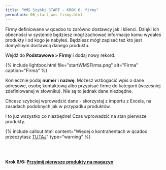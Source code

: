 ```yaml
---
title: "WMS Szybki START - KROK 6. firmy"
permalink: 06_start_wms-firmy.html 
---
```

Firmy definiowane w qcadoo to zarówno dostawcy jak i klienci. Dzięki ich obecności w systemie będziesz mógł zachować informacje komu wydałeś produkty i od kogo je nabyłeś. Będziesz mógł zapisać też kto jest domyślnym dostawcą danego produktu.

Wejdź do **Podstawowe > Firmy** i dodaj nowy rekord. 

{% include lightbox.html file="startWMSFirma.png" alt="Firma" caption="Firma" %}

Koniecznie podaj **numer** i **nazwę**. Możesz wzbogacić wpis o dane adresowe, osobę kontaktową albo przypisać firmę do kategorii (wcześniej zdefiniowanej w słowniku). Nie są to jednak dane niezbędne.

Chcesz szybciej wprowadzić dane - skorzystaj z importu z Excela, na zasadach podobnych jak w przypadku produktów.

I to już wszystko co niezbędne! Czas wprowadzić na stan pierwsze produkty.

{% include callout.html content="Więcej o kontrahentach w qcadoo przeczytasz [TUTAJ](/firmy)" type="warning" %}

<br/>
<br/>

**Krok 6/6: [Przyjmij pierwsze produkty na magazyn](/06_start_wms-przyjecie)**
